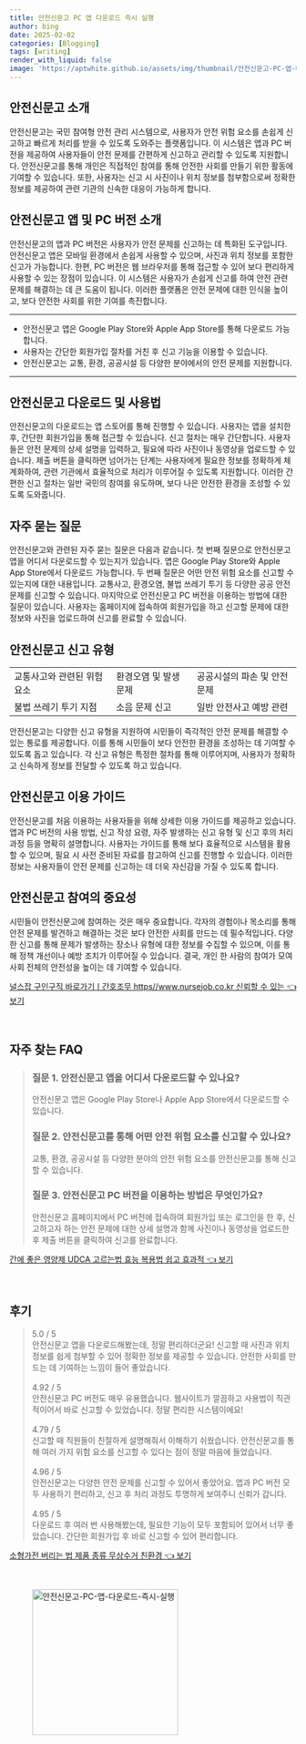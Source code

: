 ```yaml
---
title: 안전신문고 PC 앱 다운로드 즉시 실행
author: bing
date: 2025-02-02
categories: [Blogging]
tags: [writing]
render_with_liquid: false
image: 'https://aptwhite.github.io/assets/img/thumbnail/안전신문고-PC-앱-다운로드-즉시-실행.webp'
---
```



<h2 id='안전신문고_소개'>안전신문고 소개</h2>

<p>안전신문고는 국민 참여형 안전 관리 시스템으로, 사용자가 안전 위험 요소를 손쉽게 신고하고 빠르게 처리를 받을 수 있도록 도와주는 플랫폼입니다. 이 시스템은 앱과 PC 버전을 제공하여 사용자들이 안전 문제를 간편하게 신고하고 관리할 수 있도록 지원합니다. 안전신문고를 통해 개인은 직접적인 참여를 통해 안전한 사회를 만들기 위한 활동에 기여할 수 있습니다. 또한, 사용자는 신고 시 사진이나 위치 정보를 첨부함으로써 정확한 정보를 제공하여 관련 기관의 신속한 대응이 가능하게 합니다.</p>

<h2 id='안전신문고_앱_및_PC_버전_소개'>안전신문고 앱 및 PC 버전 소개</h2>

<p>안전신문고의 앱과 PC 버전은 사용자가 안전 문제를 신고하는 데 특화된 도구입니다. 안전신문고 앱은 모바일 환경에서 손쉽게 사용할 수 있으며, 사진과 위치 정보를 포함한 신고가 가능합니다. 한편, PC 버전은 웹 브라우저를 통해 접근할 수 있어 보다 편리하게 사용할 수 있는 장점이 있습니다. 이 시스템은 사용자가 손쉽게 신고를 하여 안전 관련 문제를 해결하는 데 큰 도움이 됩니다. 이러한 플랫폼은 안전 문제에 대한 인식을 높이고, 보다 안전한 사회를 위한 기여를 촉진합니다.</p>

<hr />

<ul>
    <li>안전신문고 앱은 Google Play Store와 Apple App Store를 통해 다운로드 가능합니다.</li>
    <li>사용자는 간단한 회원가입 절차를 거친 후 신고 기능을 이용할 수 있습니다.</li>
    <li>안전신문고는 교통, 환경, 공공시설 등 다양한 분야에서의 안전 문제를 지원합니다.</li>
</ul>

<hr />

<h2 id='안전신문고_다운로드_및_사용법'>안전신문고 다운로드 및 사용법</h2>

<p>안전신문고의 다운로드는 앱 스토어를 통해 진행할 수 있습니다. 사용자는 앱을 설치한 후, 간단한 회원가입을 통해 접근할 수 있습니다. 신고 절차는 매우 간단합니다. 사용자들은 안전 문제의 상세 설명을 입력하고, 필요에 따라 사진이나 동영상을 업로드할 수 있습니다. 제출 버튼을 클릭하면 넘어가는 단계는 사용자에게 필요한 정보를 정확하게 체계화하여, 관련 기관에서 효율적으로 처리가 이루어질 수 있도록 지원합니다. 이러한 간편한 신고 절차는 일반 국민의 참여를 유도하며, 보다 나은 안전한 환경을 조성할 수 있도록 도와줍니다.</p>

<h2 id='자주_묻는_질문'>자주 묻는 질문</h2>

<p>안전신문고와 관련된 자주 묻는 질문은 다음과 같습니다. 첫 번째 질문으로 안전신문고 앱을 어디서 다운로드할 수 있는지가 있습니다. 앱은 Google Play Store와 Apple App Store에서 다운로드 가능합니다. 두 번째 질문은 어떤 안전 위험 요소를 신고할 수 있는지에 대한 내용입니다. 교통사고, 환경오염, 불법 쓰레기 투기 등 다양한 공공 안전 문제를 신고할 수 있습니다. 마지막으로 안전신문고 PC 버전을 이용하는 방법에 대한 질문이 있습니다. 사용자는 홈페이지에 접속하여 회원가입을 하고 신고할 문제에 대한 정보와 사진을 업로드하여 신고를 완료할 수 있습니다.</p>

<h2 id='안전신문고_신고_유형'>안전신문고 신고 유형</h2>

<table>
    <tr>
        <td>교통사고와 관련된 위험 요소</td>
        <td>환경오염 및 발생 문제</td>
        <td>공공시설의 파손 및 안전 문제</td>
    </tr>
    <tr>
        <td>불법 쓰레기 투기 지점</td>
        <td>소음 문제 신고</td>
        <td>일반 안전사고 예방 관련</td>
    </tr>
</table>

<p>안전신문고는 다양한 신고 유형을 지원하여 시민들이 즉각적인 안전 문제를 해결할 수 있는 통로를 제공합니다. 이를 통해 시민들이 보다 안전한 환경을 조성하는 데 기여할 수 있도록 돕고 있습니다. 각 신고 유형은 특정한 절차를 통해 이루어지며, 사용자가 정확하고 신속하게 정보를 전달할 수 있도록 하고 있습니다.</p>

<h2 id='안전신문고_이용_가이드'>안전신문고 이용 가이드</h2>

<p>안전신문고를 처음 이용하는 사용자들을 위해 상세한 이용 가이드를 제공하고 있습니다. 앱과 PC 버전의 사용 방법, 신고 작성 요령, 자주 발생하는 신고 유형 및 신고 후의 처리 과정 등을 명확히 설명합니다. 사용자는 가이드를 통해 보다 효율적으로 시스템을 활용할 수 있으며, 필요 시 사전 준비된 자료를 참고하여 신고를 진행할 수 있습니다. 이러한 정보는 사용자들이 안전 문제를 신고하는 데 더욱 자신감을 가질 수 있도록 합니다.</p>

<h2 id='안전신문고_참여의_중요성'>안전신문고 참여의 중요성</h2>

<p>시민들이 안전신문고에 참여하는 것은 매우 중요합니다. 각자의 경험이나 목소리를 통해 안전 문제를 발견하고 해결하는 것은 보다 안전한 사회를 만드는 데 필수적입니다. 다양한 신고를 통해 문제가 발생하는 장소나 유형에 대한 정보를 수집할 수 있으며, 이를 통해 정책 개선이나 예방 조치가 이루어질 수 있습니다. 결국, 개인 한 사람의 참여가 모여 사회 전체의 안전성을 높이는 데 기여할 수 있습니다.</p>


<p><a class="click-button" title="널스잡 구인구직 바로가기ㅣ간호조무 https//www.nursejob.co.kr 신뢰할 수 있는" href="https://aptwhite.github.io/posts/%EB%84%90%EC%8A%A4%EC%9E%A1-%EA%B5%AC%EC%9D%B8%EA%B5%AC%EC%A7%81-%EB%B0%94%EB%A1%9C%EA%B0%80%EA%B8%B0%E3%85%A3%EA%B0%84%ED%98%B8%EC%A1%B0%EB%AC%B4-httpswww.nursejob.co.kr-%EC%8B%A0%EB%A2%B0%ED%95%A0-%EC%88%98-%EC%9E%88%EB%8A%94/" rel="dofollow">널스잡 구인구직 바로가기ㅣ간호조무 https//www.nursejob.co.kr 신뢰할 수 있는 👈 보기</a></p><br>
<h2 id='자주_찾는_FAQ'>자주 찾는 FAQ</h2>
<div itemscope="" itemtype="https://schema.org/FAQPage"> 
<blockquote> 
<div itemscope="" itemprop="mainEntity" itemtype="https://schema.org/Question"> 
<h3 itemprop="name">질문 1. 안전신문고 앱을 어디서 다운로드할 수 있나요?</h3> 
<div itemscope="" itemprop="acceptedAnswer" itemtype="https://schema.org/Answer"> 
<span itemprop="text"> 
<p>안전신문고 앱은 Google Play Store나 Apple App Store에서 다운로드할 수 있습니다.</p> 
</span> 
</div> 
</div> 
<div itemscope="" itemprop="mainEntity" itemtype="https://schema.org/Question"> 
<h3 itemprop="name">질문 2. 안전신문고를 통해 어떤 안전 위험 요소를 신고할 수 있나요?</h3> 
<div itemscope="" itemprop="acceptedAnswer" itemtype="https://schema.org/Answer"> 
<span itemprop="text"> 
<p>교통, 환경, 공공시설 등 다양한 분야의 안전 위험 요소를 안전신문고를 통해 신고할 수 있습니다.</p> 
</span> 
</div> 
</div> 
<div itemscope="" itemprop="mainEntity" itemtype="https://schema.org/Question"> 
<h3 itemprop="name">질문 3. 안전신문고 PC 버전을 이용하는 방법은 무엇인가요?</h3> 
<div itemscope="" itemprop="acceptedAnswer" itemtype="https://schema.org/Answer"> 
<span itemprop="text"> 
<p>안전신문고 홈페이지에서 PC 버전에 접속하여 회원가입 또는 로그인을 한 후, 신고하고자 하는 안전 문제에 대한 상세 설명과 함께 사진이나 동영상을 업로드한 후 제출 버튼을 클릭하여 신고를 완료합니다.</p> 
</span> 
</div> 
</div> 
</blockquote> 
</div>
<p><a class="click-button" title="간에 좋은 영양제 UDCA 고르는법 효능 복용법 쉽고 효과적" href="https://aptwhite.github.io/posts/%EA%B0%84%EC%97%90-%EC%A2%8B%EC%9D%80-%EC%98%81%EC%96%91%EC%A0%9C-UDCA-%EA%B3%A0%EB%A5%B4%EB%8A%94%EB%B2%95-%ED%9A%A8%EB%8A%A5-%EB%B3%B5%EC%9A%A9%EB%B2%95-%EC%89%BD%EA%B3%A0-%ED%9A%A8%EA%B3%BC%EC%A0%81/" rel="dofollow">간에 좋은 영양제 UDCA 고르는법 효능 복용법 쉽고 효과적 👈 보기</a></p><br>
<h2 id='후기'>후기</h2>
<div itemscope itemtype="https://schema.org/Product">
  <blockquote>
  <div itemprop="review" itemscope itemtype="https://schema.org/Review">
      <div itemprop="reviewRating" itemscope itemtype="https://schema.org/Rating"> <span itemprop="ratingValue">5.0</span> / <span itemprop="bestRating">5</span> </div>
      <span itemprop="reviewBody">안전신문고 앱을 다운로드해봤는데, 정말 편리하더군요! 신고할 때 사진과 위치정보를 쉽게 첨부할 수 있어 정확한 정보를 제공할 수 있습니다. 안전한 사회를 만드는 데 기여하는 느낌이 들어 좋았습니다.</span>
  </div>
  <br>
  <div itemprop="review" itemscope itemtype="https://schema.org/Review">
      <div itemprop="reviewRating" itemscope itemtype="https://schema.org/Rating"> <span itemprop="ratingValue">4.92</span> / <span itemprop="bestRating">5</span> </div>
      <span itemprop="reviewBody">안전신문고 PC 버전도 매우 유용했습니다. 웹사이트가 깔끔하고 사용법이 직관적이어서 바로 신고할 수 있었습니다. 정말 편리한 시스템이에요!</span>
  </div>
  <br>
  <div itemprop="review" itemscope itemtype="https://schema.org/Review">
      <div itemprop="reviewRating" itemscope itemtype="https://schema.org/Rating"> <span itemprop="ratingValue">4.79</span> / <span itemprop="bestRating">5</span> </div>
      <span itemprop="reviewBody">신고할 때 직원들이 친절하게 설명해줘서 이해하기 쉬웠습니다. 안전신문고를 통해 여러 가지 위험 요소를 신고할 수 있다는 점이 정말 마음에 들었습니다.</span>
  </div>
  <br>
  <div itemprop="review" itemscope itemtype="https://schema.org/Review">
      <div itemprop="reviewRating" itemscope itemtype="https://schema.org/Rating"> <span itemprop="ratingValue">4.96</span> / <span itemprop="bestRating">5</span> </div>
      <span itemprop="reviewBody">안전신문고는 다양한 안전 문제를 신고할 수 있어서 좋았어요. 앱과 PC 버전 모두 사용하기 편리하고, 신고 후 처리 과정도 투명하게 보여주니 신뢰가 갑니다.</span>
  </div>
  <br>
  <div itemprop="review" itemscope itemtype="https://schema.org/Review">
      <div itemprop="reviewRating" itemscope itemtype="https://schema.org/Rating"> <span itemprop="ratingValue">4.95</span> / <span itemprop="bestRating">5</span> </div>
      <span itemprop="reviewBody">다운로드 후 여러 번 사용해봤는데, 필요한 기능이 모두 포함되어 있어서 너무 좋았습니다. 간단한 회원가입 후 바로 신고할 수 있어 편리합니다.</span>
  </div>
  </blockquote>
</div>
<p><a class="click-button" title="소형가전 버리는 법 제품 종류 무상수거 친환경" href="https://aptwhite.github.io/posts/%EC%86%8C%ED%98%95%EA%B0%80%EC%A0%84-%EB%B2%84%EB%A6%AC%EB%8A%94-%EB%B2%95-%EC%A0%9C%ED%92%88-%EC%A2%85%EB%A5%98-%EB%AC%B4%EC%83%81%EC%88%98%EA%B1%B0-%EC%B9%9C%ED%99%98%EA%B2%BD/" rel="dofollow">소형가전 버리는 법 제품 종류 무상수거 친환경 👈 보기</a></p><br>
<figure class="image"><img src="https://aptwhite.github.io/assets/img/thumbnail/안전신문고-PC-앱-다운로드-즉시-실행.webp" alt="안전신문고-PC-앱-다운로드-즉시-실행" width="256" height="256"></figure>